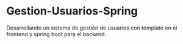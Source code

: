 # Gestion-Usuarios-Spring

Desarrollando un sistema de gestión de usuarios con template en el frontend y spring boot para el backend.
